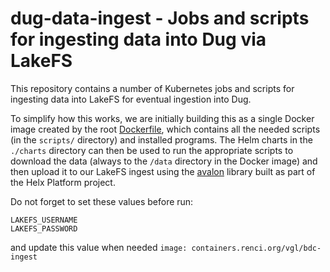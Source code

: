 # dug-data-ingest - Jobs and scripts for ingesting data into Dug via LakeFS

This repository contains a number of Kubernetes jobs and scripts for ingesting data
into LakeFS for eventual ingestion into Dug.

To simplify how this works, we are initially building this as a single Docker image
created by the root [Dockerfile](./Dockerfile), which contains all the needed scripts
(in the `scripts/` directory) and installed programs. The Helm charts in the
`./charts` directory can then be used to run the appropriate scripts to download the
data (always to the `/data` directory in the Docker image) and then upload it to our
LakeFS ingest using the [avalon](https://github.com/helxplatform/avalon) library built
as part of the Helx Platform project.



Do not forget to set these values before run:

```
LAKEFS_USERNAME
LAKEFS_PASSWORD
```

and update this value when needed
`image: containers.renci.org/vgl/bdc-ingest`
